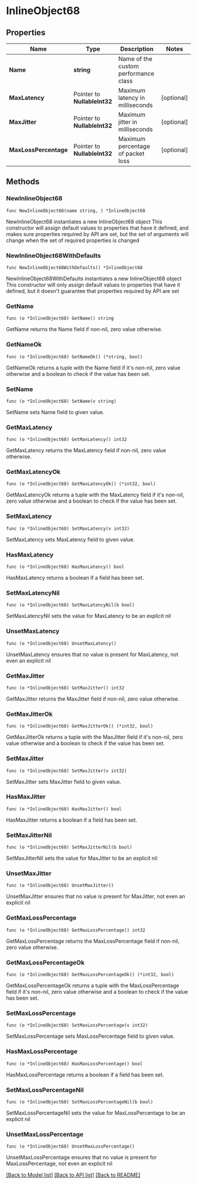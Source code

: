 # InlineObject68

## Properties

Name | Type | Description | Notes
------------ | ------------- | ------------- | -------------
**Name** | **string** | Name of the custom performance class | 
**MaxLatency** | Pointer to **NullableInt32** | Maximum latency in milliseconds | [optional] 
**MaxJitter** | Pointer to **NullableInt32** | Maximum jitter in milliseconds | [optional] 
**MaxLossPercentage** | Pointer to **NullableInt32** | Maximum percentage of packet loss | [optional] 

## Methods

### NewInlineObject68

`func NewInlineObject68(name string, ) *InlineObject68`

NewInlineObject68 instantiates a new InlineObject68 object
This constructor will assign default values to properties that have it defined,
and makes sure properties required by API are set, but the set of arguments
will change when the set of required properties is changed

### NewInlineObject68WithDefaults

`func NewInlineObject68WithDefaults() *InlineObject68`

NewInlineObject68WithDefaults instantiates a new InlineObject68 object
This constructor will only assign default values to properties that have it defined,
but it doesn't guarantee that properties required by API are set

### GetName

`func (o *InlineObject68) GetName() string`

GetName returns the Name field if non-nil, zero value otherwise.

### GetNameOk

`func (o *InlineObject68) GetNameOk() (*string, bool)`

GetNameOk returns a tuple with the Name field if it's non-nil, zero value otherwise
and a boolean to check if the value has been set.

### SetName

`func (o *InlineObject68) SetName(v string)`

SetName sets Name field to given value.


### GetMaxLatency

`func (o *InlineObject68) GetMaxLatency() int32`

GetMaxLatency returns the MaxLatency field if non-nil, zero value otherwise.

### GetMaxLatencyOk

`func (o *InlineObject68) GetMaxLatencyOk() (*int32, bool)`

GetMaxLatencyOk returns a tuple with the MaxLatency field if it's non-nil, zero value otherwise
and a boolean to check if the value has been set.

### SetMaxLatency

`func (o *InlineObject68) SetMaxLatency(v int32)`

SetMaxLatency sets MaxLatency field to given value.

### HasMaxLatency

`func (o *InlineObject68) HasMaxLatency() bool`

HasMaxLatency returns a boolean if a field has been set.

### SetMaxLatencyNil

`func (o *InlineObject68) SetMaxLatencyNil(b bool)`

 SetMaxLatencyNil sets the value for MaxLatency to be an explicit nil

### UnsetMaxLatency
`func (o *InlineObject68) UnsetMaxLatency()`

UnsetMaxLatency ensures that no value is present for MaxLatency, not even an explicit nil
### GetMaxJitter

`func (o *InlineObject68) GetMaxJitter() int32`

GetMaxJitter returns the MaxJitter field if non-nil, zero value otherwise.

### GetMaxJitterOk

`func (o *InlineObject68) GetMaxJitterOk() (*int32, bool)`

GetMaxJitterOk returns a tuple with the MaxJitter field if it's non-nil, zero value otherwise
and a boolean to check if the value has been set.

### SetMaxJitter

`func (o *InlineObject68) SetMaxJitter(v int32)`

SetMaxJitter sets MaxJitter field to given value.

### HasMaxJitter

`func (o *InlineObject68) HasMaxJitter() bool`

HasMaxJitter returns a boolean if a field has been set.

### SetMaxJitterNil

`func (o *InlineObject68) SetMaxJitterNil(b bool)`

 SetMaxJitterNil sets the value for MaxJitter to be an explicit nil

### UnsetMaxJitter
`func (o *InlineObject68) UnsetMaxJitter()`

UnsetMaxJitter ensures that no value is present for MaxJitter, not even an explicit nil
### GetMaxLossPercentage

`func (o *InlineObject68) GetMaxLossPercentage() int32`

GetMaxLossPercentage returns the MaxLossPercentage field if non-nil, zero value otherwise.

### GetMaxLossPercentageOk

`func (o *InlineObject68) GetMaxLossPercentageOk() (*int32, bool)`

GetMaxLossPercentageOk returns a tuple with the MaxLossPercentage field if it's non-nil, zero value otherwise
and a boolean to check if the value has been set.

### SetMaxLossPercentage

`func (o *InlineObject68) SetMaxLossPercentage(v int32)`

SetMaxLossPercentage sets MaxLossPercentage field to given value.

### HasMaxLossPercentage

`func (o *InlineObject68) HasMaxLossPercentage() bool`

HasMaxLossPercentage returns a boolean if a field has been set.

### SetMaxLossPercentageNil

`func (o *InlineObject68) SetMaxLossPercentageNil(b bool)`

 SetMaxLossPercentageNil sets the value for MaxLossPercentage to be an explicit nil

### UnsetMaxLossPercentage
`func (o *InlineObject68) UnsetMaxLossPercentage()`

UnsetMaxLossPercentage ensures that no value is present for MaxLossPercentage, not even an explicit nil

[[Back to Model list]](../README.md#documentation-for-models) [[Back to API list]](../README.md#documentation-for-api-endpoints) [[Back to README]](../README.md)


